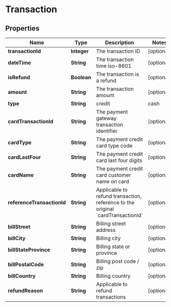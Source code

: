 # Transaction

## Properties
Name | Type | Description | Notes
------------ | ------------- | ------------- | -------------
**transactionId** | **Integer** | The transaction ID |  [optional]
**dateTime** | **String** | The transaction time iso-8601 |  [optional]
**isRefund** | **Boolean** | The transaction is a refund |  [optional]
**amount** | **String** | The transaction amount |  [optional]
**type** | **String** | credit | cash | other | triPos |  [optional]
**cardTransactionId** | **String** | The payment gateway transaction identifier |  [optional]
**cardType** | **String** | The payment credit card type code |  [optional]
**cardLastFour** | **String** | The payment credit card last four digits |  [optional]
**cardName** | **String** | The payment credit card customer name on card |  [optional]
**referenceTransactionId** | **String** | Applicable to refund transaction, reference to the original &#x60;cardTransactionId&#x60; |  [optional]
**billStreet** | **String** | Billing street address |  [optional]
**billCity** | **String** | Billing city |  [optional]
**billStateProvince** | **String** | Billing state or province |  [optional]
**billPostalCode** | **String** | Billing post code / zip |  [optional]
**billCountry** | **String** | Billing country |  [optional]
**refundReason** | **String** | Applicable to refund transactions |  [optional]
